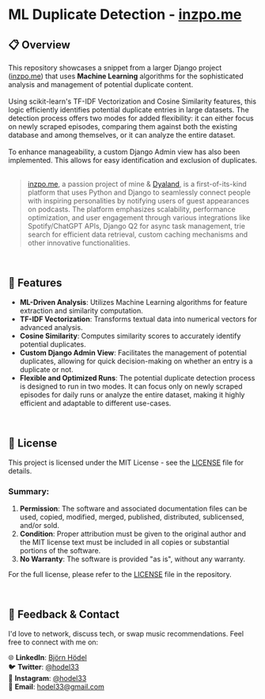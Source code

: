 # ML Duplicate Detection - [inzpo.me](https://inzpo.me)

## 📋 Overview

This repository showcases a snippet from a larger Django project ([inzpo.me](https://inzpo.me)) that uses **Machine Learning** algorithms for the sophisticated analysis and management of potential duplicate content.
<br><br>
Using scikit-learn's TF-IDF Vectorization and Cosine Similarity features, this logic efficiently identifies potential duplicate entries in large datasets. The detection process offers two modes for added flexibility: it can either focus on newly scraped episodes, comparing them against both the existing database and among themselves, or it can analyze the entire dataset.
<br><br>
To enhance manageability, a custom Django Admin view has also been implemented. This allows for easy identification and exclusion of duplicates.
<br><br>
>[inzpo.me](https://inzpo.me), a passion project of mine & [Dyaland](https://github.com/Dyaland), is a first-of-its-kind platform that uses Python and Django to seamlessly connect people with inspiring personalities by notifying users of guest appearances on podcasts. The platform emphasizes scalability, performance optimization, and user engagement through various integrations like Spotify/ChatGPT APIs, Django Q2 for async task management, trie search for efficient data retrieval, custom caching mechanisms and other innovative functionalities.

<br>

## 🌟 Features

- **ML-Driven Analysis**: Utilizes Machine Learning algorithms for feature extraction and similarity computation.
- **TF-IDF Vectorization**: Transforms textual data into numerical vectors for advanced analysis.
- **Cosine Similarity**: Computes similarity scores to accurately identify potential duplicates.
- **Custom Django Admin View**: Facilitates the management of potential duplicates, allowing for quick decision-making on whether an entry is a duplicate or not.
- **Flexible and Optimized Runs**: The potential duplicate detection process is designed to run in two modes. It can focus only on newly scraped episodes for daily runs or analyze the entire dataset, making it highly efficient and adaptable to different use-cases.


<br>

## 📜 License

This project is licensed under the MIT License - see the [LICENSE](LICENSE) file for details.

### Summary:

1. **Permission**: The software and associated documentation files can be used, copied, modified, merged, published, distributed, sublicensed, and/or sold.
2. **Condition**: Proper attribution must be given to the original author and the MIT license text must be included in all copies or substantial portions of the software.
3. **No Warranty**: The software is provided "as is", without any warranty.

For the full license, please refer to the [LICENSE](LICENSE) file in the repository.

<br>

## 💬 Feedback & Contact

I'd love to network, discuss tech, or swap music recommendations. Feel free to connect with me on:

🌐 **LinkedIn**: [Björn Hödel](https://www.linkedin.com/in/bjornhodel)<br>
🐦 **Twitter**: [@hodel33](https://twitter.com/hodel33)<br>
📸 **Instagram**: [@hodel33](https://www.instagram.com/hodel33)<br>
📧 **Email**: [hodel33@gmail.com](mailto:hodel33@gmail.com)
